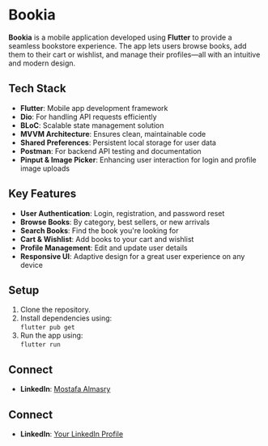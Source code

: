 # Bookia

**Bookia** is a mobile application developed using **Flutter** to provide a seamless bookstore experience. The app lets users browse books, add them to their cart or wishlist, and manage their profiles—all with an intuitive and modern design.

## Tech Stack
- **Flutter**: Mobile app development framework
- **Dio**: For handling API requests efficiently
- **BLoC**: Scalable state management solution
- **MVVM Architecture**: Ensures clean, maintainable code
- **Shared Preferences**: Persistent local storage for user data
- **Postman**: For backend API testing and documentation
- **Pinput & Image Picker**: Enhancing user interaction for login and profile image uploads

## Key Features
- **User Authentication**: Login, registration, and password reset
- **Browse Books**: By category, best sellers, or new arrivals
- **Search Books**: Find the book you're looking for
- **Cart & Wishlist**: Add books to your cart and wishlist
- **Profile Management**: Edit and update user details
- **Responsive UI**: Adaptive design for a great user experience on any device

## Setup
1. Clone the repository.
2. Install dependencies using:  
   `flutter pub get`
3. Run the app using:  
   `flutter run`
## Connect
- **LinkedIn**: [Mostafa Almasry](https://www.linkedin.com/in/mostafa2lmasry/)
## Connect
- **LinkedIn**: [Your LinkedIn Profile](https://www.linkedin.com/in/your-profile-link)
